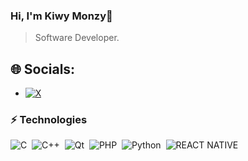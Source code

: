 ### Hi, I'm Kiwy Monzy👋
>Software Developer.

## 🌐 Socials:
- [![X](https://img.shields.io/badge/X-black.svg?logo=X&logoColor=white)](https://x.com/kiwymonzy) 

### ⚡ Technologies  

![C](https://img.shields.io/badge/C-24292e?style=flat-square&logo=c&labelColor=24292e&color=474d56)&nbsp;
![C++](https://img.shields.io/badge/C++-24292e?style=flat-square&logo=c%2B%2B&labelColor=24292e&color=474d56)&nbsp;
![Qt](https://img.shields.io/badge/Qt-24292e?style=flat-square&logo=Qt&labelColor=24292e&color=474d56)&nbsp;
![PHP](https://img.shields.io/badge/PHP-24292e?style=flat-square&logo=php&labelColor=24292e&color=474d56)&nbsp;
![Python](https://img.shields.io/badge/Python-24292e?style=flat-square&logo=python&labelColor=24292e&color=474d56)&nbsp;
![REACT NATIVE](https://img.shields.io/badge/REACT-NATIVE-24292e?style=flat-square&logo=react&labelColor=24292e&color=474d56)&nbsp;
